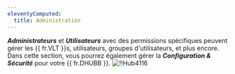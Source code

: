 ```yaml
---
eleventyComputed:
  title: Administration
---
```

***Administrateurs*** et ***Utilisateurs*** avec des permissions spécifiques peuvent gérer les {{ fr.VLT }}s, utilisateurs, groupes d'utilisateurs, et plus encore. Dans cette section, vous pourrez également gérer la ***Configuration & Sécurité*** pour votre {{ fr.DHUBB }}.
![!!Hub4116](https://cdnweb.devolutions.net/docs/docs_en_hub_Hub4116.png)
